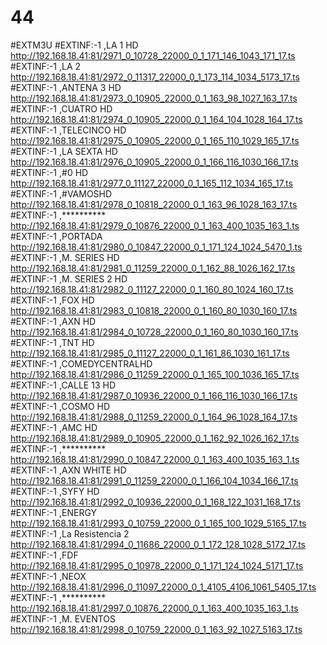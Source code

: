 # 44
#EXTM3U
#EXTINF:-1 ,LA 1 HD
http://192.168.18.41:81/2971_0_10728_22000_0_1_171_146_1043_171_17.ts
#EXTINF:-1 ,LA 2
http://192.168.18.41:81/2972_0_11317_22000_0_1_173_114_1034_5173_17.ts
#EXTINF:-1 ,ANTENA 3 HD
http://192.168.18.41:81/2973_0_10905_22000_0_1_163_98_1027_163_17.ts
#EXTINF:-1 ,CUATRO HD
http://192.168.18.41:81/2974_0_10905_22000_0_1_164_104_1028_164_17.ts
#EXTINF:-1 ,TELECINCO HD
http://192.168.18.41:81/2975_0_10905_22000_0_1_165_110_1029_165_17.ts
#EXTINF:-1 ,LA SEXTA HD
http://192.168.18.41:81/2976_0_10905_22000_0_1_166_116_1030_166_17.ts
#EXTINF:-1 ,#0 HD
http://192.168.18.41:81/2977_0_11127_22000_0_1_165_112_1034_165_17.ts
#EXTINF:-1 ,#VAMOSHD
http://192.168.18.41:81/2978_0_10818_22000_0_1_163_96_1028_163_17.ts
#EXTINF:-1 ,**********
http://192.168.18.41:81/2979_0_10876_22000_0_1_163_400_1035_163_1.ts
#EXTINF:-1 ,PORTADA
http://192.168.18.41:81/2980_0_10847_22000_0_1_171_124_1024_5470_1.ts
#EXTINF:-1 ,M. SERIES HD
http://192.168.18.41:81/2981_0_11259_22000_0_1_162_88_1026_162_17.ts
#EXTINF:-1 ,M. SERIES  2 HD
http://192.168.18.41:81/2982_0_11127_22000_0_1_160_80_1024_160_17.ts
#EXTINF:-1 ,FOX HD
http://192.168.18.41:81/2983_0_10818_22000_0_1_160_80_1030_160_17.ts
#EXTINF:-1 ,AXN HD
http://192.168.18.41:81/2984_0_10728_22000_0_1_160_80_1030_160_17.ts
#EXTINF:-1 ,TNT HD
http://192.168.18.41:81/2985_0_11127_22000_0_1_161_86_1030_161_17.ts
#EXTINF:-1 ,COMEDYCENTRALHD
http://192.168.18.41:81/2986_0_11259_22000_0_1_165_100_1036_165_17.ts
#EXTINF:-1 ,CALLE 13 HD
http://192.168.18.41:81/2987_0_10936_22000_0_1_166_116_1030_166_17.ts
#EXTINF:-1 ,COSMO HD
http://192.168.18.41:81/2988_0_11259_22000_0_1_164_96_1028_164_17.ts
#EXTINF:-1 ,AMC HD
http://192.168.18.41:81/2989_0_10905_22000_0_1_162_92_1026_162_17.ts
#EXTINF:-1 ,**********
http://192.168.18.41:81/2990_0_10847_22000_0_1_163_400_1035_163_1.ts
#EXTINF:-1 ,AXN WHITE HD
http://192.168.18.41:81/2991_0_11259_22000_0_1_166_104_1034_166_17.ts
#EXTINF:-1 ,SYFY HD
http://192.168.18.41:81/2992_0_10936_22000_0_1_168_122_1031_168_17.ts
#EXTINF:-1 ,ENERGY
http://192.168.18.41:81/2993_0_10759_22000_0_1_165_100_1029_5165_17.ts
#EXTINF:-1 ,La Resistencia 2
http://192.168.18.41:81/2994_0_11686_22000_0_1_172_128_1028_5172_17.ts
#EXTINF:-1 ,FDF
http://192.168.18.41:81/2995_0_10978_22000_0_1_171_124_1024_5171_17.ts
#EXTINF:-1 ,NEOX
http://192.168.18.41:81/2996_0_11097_22000_0_1_4105_4106_1061_5405_17.ts
#EXTINF:-1 ,**********
http://192.168.18.41:81/2997_0_10876_22000_0_1_163_400_1035_163_1.ts
#EXTINF:-1 ,M. EVENTOS
http://192.168.18.41:81/2998_0_10759_22000_0_1_163_92_1027_5163_17.ts
